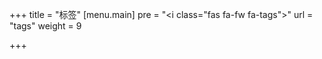 +++
title = "标签"
[menu.main]
pre = "<i class=\"fas fa-fw fa-tags\"></i>"
url = "tags"
weight = 9

+++
